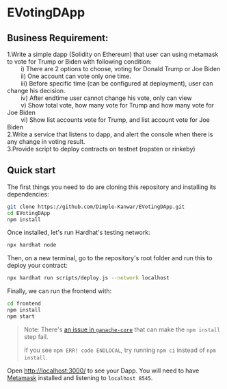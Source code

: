 # EVotingDApp
## Business Requirement:
1.Write a simple dapp (Solidity on Ethereum) that user can using metamask to vote for Trump or Biden with following condition: <br/>
	&emsp;&emsp; i) There are 2 options to choose, voting for Donald Trump or Joe Biden <br/>
	&emsp;&emsp; ii) One account can vote only one time. <br/>
	&emsp;&emsp; iii) Before specific time (can be configured at deployment), user can change his decision. <br/>
	&emsp;&emsp; iv) After endtime user cannot change his vote, only can view <br/>
	&emsp;&emsp; v) Show total vote, how many vote for Trump and how many vote for Joe Biden <br/>
	&emsp;&emsp; vi) Show list accounts vote for Trump, and list account vote for Joe Biden <br/>
2.Write a service that listens to dapp, and alert the console when there is any change in voting result. <br/>
3.Provide script to deploy contracts on testnet (ropsten or rinkeby) <br/>

## Quick start

The first things you need to do are cloning this repository and installing its
dependencies:

```sh
git clone https://github.com/Dimple-Kanwar/EVotingDApp.git
cd EVotingDApp
npm install
```

Once installed, let's run Hardhat's testing network:

```sh
npx hardhat node
```

Then, on a new terminal, go to the repository's root folder and run this to
deploy your contract:

```sh
npx hardhat run scripts/deploy.js --network localhost
```

Finally, we can run the frontend with:

```sh
cd frontend
npm install
npm start
```

> Note: There's [an issue in `ganache-core`](https://github.com/trufflesuite/ganache-core/issues/650) that can make the `npm install` step fail. 
>
> If you see `npm ERR! code ENOLOCAL`, try running `npm ci` instead of `npm install`.

Open [http://localhost:3000/](http://localhost:3000/) to see your Dapp. You will
need to have [Metamask](https://metamask.io) installed and listening to
`localhost 8545`.

